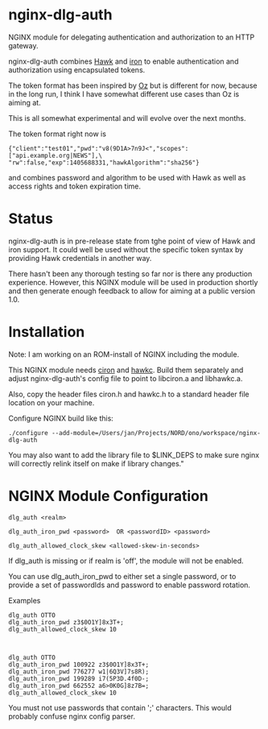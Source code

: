 nginx-dlg-auth
==============

NGINX module for delegating authentication and authorization to an HTTP gateway.

nginx-dlg-auth combines [Hawk](https://github.com/hueniverse/hawk) and [iron](https://github.com/hueniverse/iron) to enable authentication and
authorization using encapsulated tokens.

The token format has been inspired by [Oz](https://github.com/hueniverse/oz) but is
different for now, because in the long run, I think I have somewhat different use
cases than Oz is aiming at.

This is all somewhat experimental and will evolve over the next months.

The token format right now is

    {"client":"test01","pwd":"v8(9D1A>7n9J<","scopes":["api.example.org|NEWS"],\
    "rw":false,"exp":1405688331,"hawkAlgorithm":"sha256"}

and combines password and algorithm to be used with Hawk as well as access rights
and token expiration time.


Status
======

nginx-dlg-auth is in pre-release state from tghe point of view of Hawk and iron support.
It could well be used without the specific token syntax by providing Hawk credentials
in another way.

There hasn't been any thorough testing
so far nor is there any production experience. However, this NGINX module will
be used in production shortly and then generate enough feedback to allow for
aiming at a public version 1.0.


Installation
============

Note: I am working on an ROM-install of NGINX including the module.

This NGINX module needs [ciron](https://github.com/algermissen/ciron)
and [hawkc](https://github.com/algermissen/hawkc). Build them separately
and adjust nginx-dlg-auth's config file to point to libciron.a and libhawkc.a.

Also, copy the header files ciron.h and hawkc.h to a standard header file location
on your machine.

Configure NGINX build like this:


    ./configure --add-module=/Users/jan/Projects/NORD/ono/workspace/nginx-dlg-auth

You may also want to add the library file to $LINK_DEPS to make
sure nginx will correctly relink itself on make if library
changes."

NGINX Module Configuration
==========================

    dlg_auth <realm> 

    dlg_auth_iron_pwd <password>  OR <passwordID> <password>

    dlg_auth_allowed_clock_skew <allowed-skew-in-seconds>

If dlg_auth is missing or if realm is 'off', the module will not be enabled.

You can use dlg_auth_iron_pwd to either set a single password, or to provide
a set of passwordIds and password to enable password rotation.

Examples

    dlg_auth OTTO
    dlg_auth_iron_pwd z3$0O1Y]8x3T+;
    dlg_auth_allowed_clock_skew 10



    dlg_auth OTTO
    dlg_auth_iron_pwd 100922 z3$0O1Y]8x3T+;
    dlg_auth_iron_pwd 776277 w1|6Q3V]7s8R);
    dlg_auth_iron_pwd 199289 i7(5P3D.4f0D-;
    dlg_auth_iron_pwd 662552 a6>0K0G]8z7B=;
    dlg_auth_allowed_clock_skew 10


You must not use passwords that contain ';' characters. This would probably confuse 
nginx config parser.












